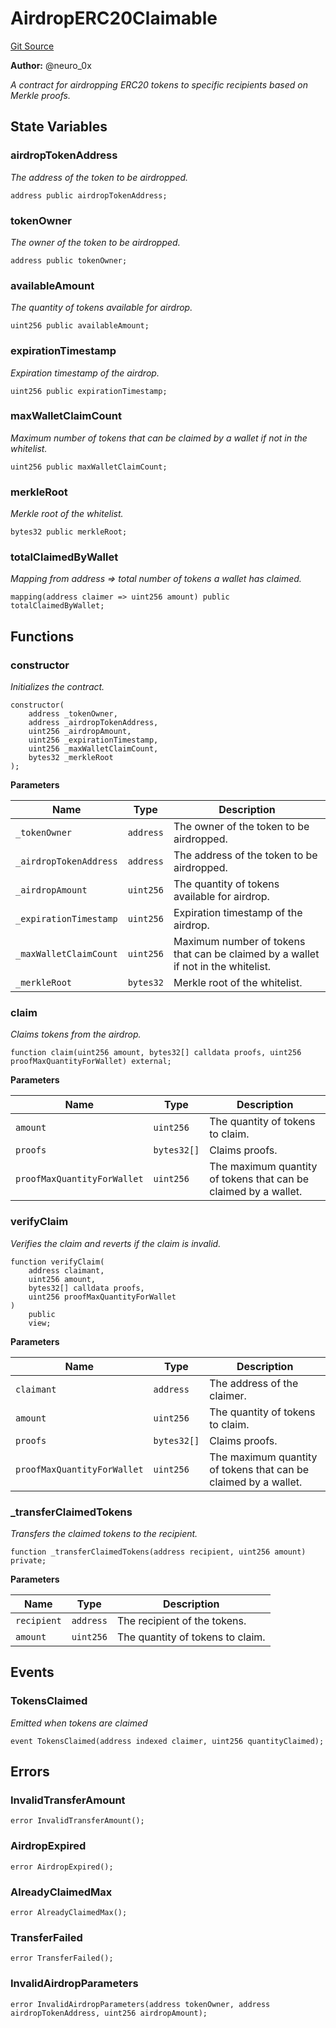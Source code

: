 # AirdropERC20Claimable
[Git Source](https://github.com/neuro0x/CoinGenie-contracts/blob/1dd7a56098d73502ffaeefe45808c9c4168197e8/src/AirdropERC20Claimable.sol)

**Author:**
@neuro_0x

*A contract for airdropping ERC20 tokens to specific recipients based on Merkle proofs.*


## State Variables
### airdropTokenAddress
*The address of the token to be airdropped.*


```solidity
address public airdropTokenAddress;
```


### tokenOwner
*The owner of the token to be airdropped.*


```solidity
address public tokenOwner;
```


### availableAmount
*The quantity of tokens available for airdrop.*


```solidity
uint256 public availableAmount;
```


### expirationTimestamp
*Expiration timestamp of the airdrop.*


```solidity
uint256 public expirationTimestamp;
```


### maxWalletClaimCount
*Maximum number of tokens that can be claimed by a wallet if not in the whitelist.*


```solidity
uint256 public maxWalletClaimCount;
```


### merkleRoot
*Merkle root of the whitelist.*


```solidity
bytes32 public merkleRoot;
```


### totalClaimedByWallet
*Mapping from address => total number of tokens a wallet has claimed.*


```solidity
mapping(address claimer => uint256 amount) public totalClaimedByWallet;
```


## Functions
### constructor

*Initializes the contract.*


```solidity
constructor(
    address _tokenOwner,
    address _airdropTokenAddress,
    uint256 _airdropAmount,
    uint256 _expirationTimestamp,
    uint256 _maxWalletClaimCount,
    bytes32 _merkleRoot
);
```
**Parameters**

|Name|Type|Description|
|----|----|-----------|
|`_tokenOwner`|`address`|The owner of the token to be airdropped.|
|`_airdropTokenAddress`|`address`|The address of the token to be airdropped.|
|`_airdropAmount`|`uint256`|The quantity of tokens available for airdrop.|
|`_expirationTimestamp`|`uint256`|Expiration timestamp of the airdrop.|
|`_maxWalletClaimCount`|`uint256`|Maximum number of tokens that can be claimed by a wallet if not in the whitelist.|
|`_merkleRoot`|`bytes32`|Merkle root of the whitelist.|


### claim

*Claims tokens from the airdrop.*


```solidity
function claim(uint256 amount, bytes32[] calldata proofs, uint256 proofMaxQuantityForWallet) external;
```
**Parameters**

|Name|Type|Description|
|----|----|-----------|
|`amount`|`uint256`|The quantity of tokens to claim.|
|`proofs`|`bytes32[]`|Claims proofs.|
|`proofMaxQuantityForWallet`|`uint256`|The maximum quantity of tokens that can be claimed by a wallet.|


### verifyClaim

*Verifies the claim and reverts if the claim is invalid.*


```solidity
function verifyClaim(
    address claimant,
    uint256 amount,
    bytes32[] calldata proofs,
    uint256 proofMaxQuantityForWallet
)
    public
    view;
```
**Parameters**

|Name|Type|Description|
|----|----|-----------|
|`claimant`|`address`|The address of the claimer.|
|`amount`|`uint256`|The quantity of tokens to claim.|
|`proofs`|`bytes32[]`|Claims proofs.|
|`proofMaxQuantityForWallet`|`uint256`|The maximum quantity of tokens that can be claimed by a wallet.|


### _transferClaimedTokens

*Transfers the claimed tokens to the recipient.*


```solidity
function _transferClaimedTokens(address recipient, uint256 amount) private;
```
**Parameters**

|Name|Type|Description|
|----|----|-----------|
|`recipient`|`address`|The recipient of the tokens.|
|`amount`|`uint256`|The quantity of tokens to claim.|


## Events
### TokensClaimed
*Emitted when tokens are claimed*


```solidity
event TokensClaimed(address indexed claimer, uint256 quantityClaimed);
```

## Errors
### InvalidTransferAmount

```solidity
error InvalidTransferAmount();
```

### AirdropExpired

```solidity
error AirdropExpired();
```

### AlreadyClaimedMax

```solidity
error AlreadyClaimedMax();
```

### TransferFailed

```solidity
error TransferFailed();
```

### InvalidAirdropParameters

```solidity
error InvalidAirdropParameters(address tokenOwner, address airdropTokenAddress, uint256 airdropAmount);
```

